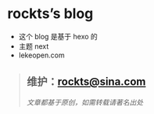 # rockts’s blog

* 这个 blog 是基于 hexo 的
* 主题 next
* lekeopen.com

> ## 维护：rockts@sina.com ##
> *文章都基于原创，如需转载请著名出处*
